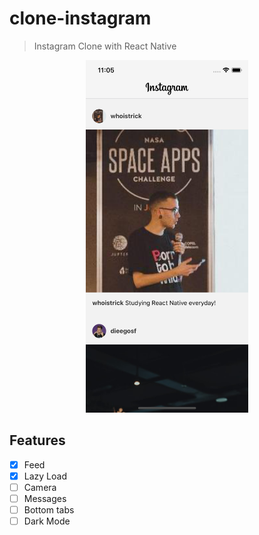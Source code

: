 # clone-instagram
> Instagram Clone with React Native

<p style="text-align: center;">
  <img src="docs/feed.png" width="260" />
</p>

## Features

- [x] Feed
- [x] Lazy Load
- [ ] Camera
- [ ] Messages
- [ ] Bottom tabs
- [ ] Dark Mode
